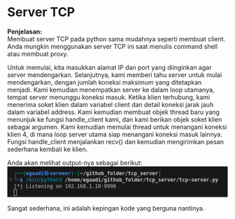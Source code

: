 # Server TCP

**Penjelasan:**    
Membuat server TCP pada python sama mudahnya seperti membuat client. Anda mungkin menggunakan server TCP ini saat menulis command shell atau membuat proxy.

Untuk memulai, kita masukkan alamat IP dan port yang diinginkan agar server mendengarkan. Selanjutnya, kami memberi tahu server untuk mulai mendengarkan, dengan jumlah koneksi maksimum yang ditetapkan menjadi. Kami kemudian menempatkan server ke dalam loop utamanya, tempat server menunggu koneksi masuk. Ketika klien terhubung, kami menerima soket klien dalam variabel client dan detail koneksi jarak jauh dalam variabel address. Kami kemudian membuat objek thread baru yang menunjuk ke fungsi handle_client kami, dan kami berikan objek soket klien sebagai argumen. Kami kemudian memulai thread untuk menangani koneksi klien 4, di mana loop server utama siap menangani koneksi masuk lainnya. Fungsi handle_client menjalankan recv() dan kemudian mengirimkan pesan sederhana kembali ke klien.

Anda akan melihat output-nya sebagai berikut:
![Tux](run_command.png)

Sangat sederhana, ini adalah kepingan kode yang berguna nantinya.